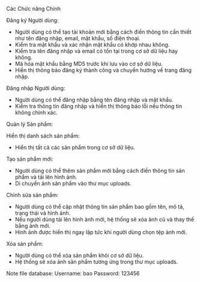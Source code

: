 Các Chức năng Chính

Đăng ký Người dùng:
- Người dùng có thể tạo tài khoản mới bằng cách điền thông tin cần thiết như tên đăng nhập, email, mật khẩu, số điện thoại.
- Kiểm tra mật khẩu và xác nhận mật khẩu có khớp nhau không.
- Kiểm tra tên đăng nhập và email có tồn tại trong cơ sở dữ liệu hay không.
- Mã hóa mật khẩu bằng MD5 trước khi lưu vào cơ sở dữ liệu.
- Hiển thị thông báo đăng ký thành công và chuyển hướng về trang đăng nhập.

Đăng nhập Người dùng:
- Người dùng có thể đăng nhập bằng tên đăng nhập và mật khẩu.
- Kiểm tra thông tin đăng nhập và hiển thị thông báo lỗi nếu thông tin không chính xác.

Quản lý Sản phẩm:

Hiển thị danh sách sản phẩm:
- Hiển thị tất cả các sản phẩm trong cơ sở dữ liệu.

Tạo sản phẩm mới:
- Người dùng có thể thêm sản phẩm mới bằng cách điền thông tin sản phẩm và tải lên hình ảnh.
- Di chuyển ảnh sản phẩm vào thư mục uploads.

Chỉnh sửa sản phẩm:
- Người dùng có thể cập nhật thông tin sản phẩm bao gồm tên, mô tả, trạng thái và hình ảnh.
- Nếu người dùng tải lên hình ảnh mới, hệ thống sẽ xóa ảnh cũ và thay thế bằng ảnh mới.
- Hình ảnh được hiển thị ngay lập tức khi người dùng chọn tệp ảnh mới.

Xóa sản phẩm:
- Người dùng có thể xóa sản phẩm khỏi cơ sở dữ liệu.
- Hệ thống sẽ xóa ảnh sản phẩm tương ứng trong thư mục uploads.

Note file database: 
Username: bao
Password: 123456